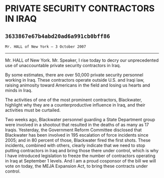 # PRIVATE SECURITY CONTRACTORS IN IRAQ
## `3633867e67b4abd20ad6a991cb0bff86`
`Mr. HALL of New York — 3 October 2007`

---


Mr. HALL of New York. Mr. Speaker, I rise today to decry our 
unprecedented use of unaccountable private security contractors in 
Iraq.

By some estimates, there are over 50,000 private security personnel 
working in Iraq. These contractors operate outside U.S. and Iraqi law, 
raising animosity toward Americans in the field and losing us hearts 
and minds in Iraq.

The activities of one of the most prominent contractors, Blackwater, 
highlight why they are a counterproductive influence in Iraq, and their 
activities must be curtailed.

Two weeks ago, Blackwater personnel guarding a State Department group 
were involved in a shootout that resulted in the deaths of as many as 
17 Iraqis. Yesterday, the Government Reform Committee disclosed that 
Blackwater has been involved in 195 escalation of force incidents since 
2005; and in 80 percent of those, Blackwater fired the first shots. 
These incidents, combined with others, clearly indicate that we need to 
stop putting contractors in Iraq and bring those there under control, 
which is why I have introduced legislation to freeze the number of 
contractors operating in Iraq at September 1 levels. And I am a proud 
cosponsor of the bill we will vote on today, the MEJA Expansion Act, to 
bring these contracts under control.
